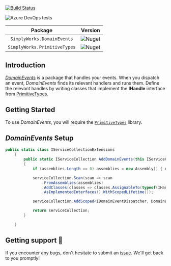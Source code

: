 [![Build Status](https://dev.azure.com/simplify9/Github%20Pipelines/_apis/build/status/simplify9.EfCoreExtensions?branchName=master)](https://dev.azure.com/simplify9/Github%20Pipelines/_build/latest?definitionId=168&branchName=master) 

![Azure DevOps tests](https://img.shields.io/azure-devops/tests/Simplify9/Github%20Pipelines/168?style=for-the-badge)


| **Package**       | **Version** |
| :----------------:|:----------------------:|
|```SimplyWorks.DomainEvents```| ![Nuget](https://img.shields.io/nuget/v/SimplyWorks.DomainEvents?style=for-the-badge)
|```SimplyWorks.PrimitiveTypes```| ![Nuget](https://img.shields.io/nuget/v/SimplyWorks.PrimitiveTypes?style=for-the-badge)

## Introduction
[*DomainEvents*](https://www.nuget.org/packages/SimplyWorks.DomainEvents/) is a package that handles your events. When you dispatch an event, *DomainEvents* finds its relevant handlers and runs them. 
Define the relevant handles by writing classes that implement the **IHandle** interface from [PrimitiveTypes](https://www.nuget.org/packages/SimplyWorks.PrimitiveTypes/). 

## Getting Started 
To use *DomainEvents*, you will require the [`PrimitiveTypes`](https://github.com/simplify9/PrimitiveTypes) library. 

## *DomainEvents* Setup

```csharp
public static class IServiceCollectionExtensions
    {
        public static IServiceCollection AddDomainEvents(this IServiceCollection serviceCollection, params Assembly[] assemblies)
        {
            if (assemblies.Length == 0) assemblies = new Assembly[] { Assembly.GetCallingAssembly() };

            serviceCollection.Scan(scan => scan
                .FromAssemblies(assemblies)
                .AddClasses(classes => classes.AssignableTo(typeof(IHandle<>)))
                .AsImplementedInterfaces().WithScopedLifetime());

            serviceCollection.AddScoped<IDomainEventDispatcher, DomainEventDispatcher>();

            return serviceCollection;
        }

    }
```
## Getting support 👷
If you encounter any bugs, don't hesitate to submit an [issue](https://github.com/simplify9/DomainEvents/issues). We'll get back to you promptly!

